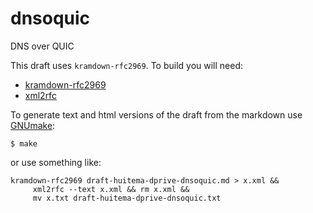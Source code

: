 # dnsoquic
DNS over QUIC

This draft uses `kramdown-rfc2969`. To build you will need:

* [kramdown-rfc2969](https://github.com/cabo/kramdown-rfc2629)
* [xml2rfc](https://xml2rfc.tools.ietf.org)

To generate text and html versions of the draft from the markdown use
[GNUmake](https://www.gnu.org/software/make/):

    $ make

or use something like:
~~~
kramdown-rfc2969 draft-huitema-dprive-dnsoquic.md > x.xml &&
     xml2rfc --text x.xml && rm x.xml &&
     mv x.txt draft-huitema-dprive-dnsoquic.txt
~~~
